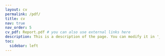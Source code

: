 ```yaml
---
layout: cv
permalink: /pdf/
title: cv
nav: true
nav_order: 5
cv_pdf: Report.pdf # you can also use external links here
description: This is a description of the page. You can modify it in '_pages/cv.md'. You can also change or remove the top pdf download button.
toc:
  sidebar: left
---
```

